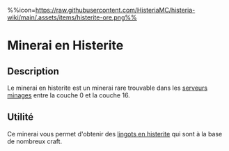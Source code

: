 %%icon=https://raw.githubusercontent.com/HisteriaMC/histeria-wiki/main/.assets/items/histerite-ore.png%%

# Minerai en Histerite 

## Description 
Le minerai en histerite est un minerai rare trouvable dans les [serveurs minages](https://histeria.fr/wiki/worlds/monde-minage) entre la couche 0 et la couche 16.

## Utilité
Ce minerai vous permet d'obtenir des [lingots en histerite](https://histeria.fr/wiki/items/histerite-ingot) qui sont à la base de nombreux craft.